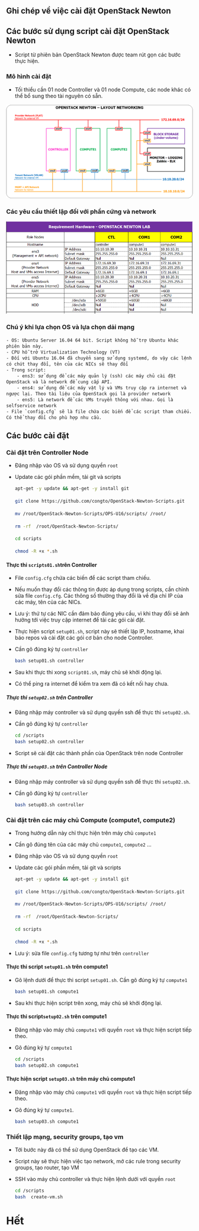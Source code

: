 ## Ghi chép về việc cài đặt OpenStack Newton

## Các bước sử dụng script cài đặt OpenStack Newton 

- Script từ phiên bản OpenStack Newton được team rút gọn các bước thực hiện.

### Mô hình cài đặt
- Tối thiểu cần 01 node Controller và 01 node Compute, các node khác có thể bổ sung theo tài nguyên có sẵn.

![Mô hình cài đặt](./images/topo-openstack-newton.png)

### Các yêu cầu thiết lập đối với phần cứng và network

![requirement_hardware.png](./images/requirement_hardware.png)

### Chú ý khi lựa chọn OS và lựa chọn dải mạng

```
- OS: Ubuntu Server 16.04 64 bit. Script không hỗ trợ Ubuntu khác phiên bản này.
- CPU hỗ trở Virtualization Technology (VT)
- Đối với Ubuntu 16.04 đã chuyển sang sử dụng systemd, do vậy các lệnh có chút thay đổi, tên của các NICs sẽ thay đổi
- Trong script: 
	- ens3: sử dụng để các máy quản lý (ssh) các máy chủ cài đặt OpenStack và là network để cung cấp API.
	- ens4: sử dụng để các máy vật lý và VMs truy cập ra internet và ngược lại. Theo tài liệu của OpenStack gọi là provider network
	- ens5: Là network để các VMs truyền thông với nhau. Gọi là selfservice network
- File `config.cfg` sẽ là file chứa các biến để các script tham chiếu. Có thể thay đổi cho phù hợp nhu cầu.
```

## Các bước cài đặt

###  Cài đặt trên Controller Node

- Đăng nhập vào OS và sử dụng quyền `root`
- Update các gói phần mềm, tải git và scripts 

	```sh
	apt-get -y update && apt-get -y install git 

	git clone https://github.com/congto/OpenStack-Newton-Scripts.git

	mv /root/OpenStack-Newton-Scripts/OPS-U16/scripts/ /root/

	rm -rf  /root/OpenStack-Newton-Scripts/

	cd scripts

	chmod -R +x *.sh
	```

#### Thực thi `scripts01.sh`trên Controller 
- File `config.cfg` chứa các biến để các script tham chiếu.
- Nếu muốn thay đổi các thông tin được áp dụng trong scripts, cần chỉnh sửa file `config.cfg`. Các thông số thường thay đổi là về địa chỉ IP của các máy, tên của các NICs.
- Lưu ý: thứ tự các NIC cần đảm bảo đúng yêu cầu, vì khi thay đổi sẽ ảnh hưởng tới việc truy cập internet để tải các gói cài đặt.
- Thực hiện script `setup01.sh`, script này sẽ thiết lập IP, hostname, khai báo repos và cài đặt các gói cơ bản cho node Controller.

- Cần gõ đúng ký tự `controller`

	```sh
	bash setup01.sh controller
	```

- Sau khi thực thi xong `script01.sh`, máy chủ sẽ khởi động lại.
- Có thể ping ra internet để kiểm tra xem đã có kết nối hay chưa.

##### Thực thi `setup02.sh` trên Controller

- Đăng nhập máy controller và sử dụng quyền ssh để thực thi `setup02.sh`.
- Cần gõ đúng ký tự `controller`

	```sh
	cd /scripts
	bash setup02.sh controller
	```

- Script sẽ cài đặt các thành phần của OpenStack trên node Controller

##### Thực thi `setup03.sh` trên Controller Node

- Đăng nhập máy controller và sử dụng quyền ssh để thực thi `setup02.sh`.
- Cần gõ đúng ký tự `controller`

	```sh
	bash setup03.sh controller
	```


###  Cài đặt trên các máy chủ Compute (compute1, compute2)

- Trong hướng dẫn này chỉ thực hiện trên máy chủ `compute1`
- Cần gõ đúng tên của các máy chủ `compute1`, `compute2` ...
- Đăng nhập vào OS và sử dụng quyền `root`
- Update các gói phần mềm, tải git và scripts 

	```sh
	apt-get -y update && apt-get -y install git 

	git clone https://github.com/congto/OpenStack-Newton-Scripts.git

	mv /root/OpenStack-Newton-Scripts/OPS-U16/scripts/ /root/

	rm -rf  /root/OpenStack-Newton-Scripts/

	cd scripts

	chmod -R +x *.sh
	```

- Lưu ý: sửa file `config.cfg` tương tự như trên `controller`

####  Thực thi script  `setup01.sh` trên compute1

- Gõ lệnh dưới để thực thi script `setup01.sh`. Cần gõ đúng ký tự `compute1`

	```sh
	bash setup01.sh compute1
	```
- Sau khi thực hiện script trên xong, máy chủ sẽ khởi động lại.

#### Thực thi script`setup02.sh` trên compute1

- Đăng nhập vào máy chủ `compute1` với quyền `root` và thực hiện script tiếp theo.
- Gõ đúng ký tự `compute1`

	```sh
	cd /scripts
	bash setup02.sh compute1
	```

####  Thực hiện script `setup03.sh` trên máy chủ compute1

- Đăng nhập vào máy chủ `compute1` với quyền `root` và thực hiện script tiếp theo.
- Gõ đúng ký tự `compute1`. 

	```sh
	bash setup03.sh compute1
	```


### Thiết lập mạng, security groups, tạo vm

- Tới bước này đã có thể sử dụng OpenStack để tạo các VM.
- Script này sẽ thực hiện việc tạo network, mở các rule trong security groups, tạo router, tạo VM
- SSH vào máy chủ controller và thực hiện lệnh dưới với quyền `root`

	```sh
	cd /scripts
	bash  create-vm.sh
	```

# Hết